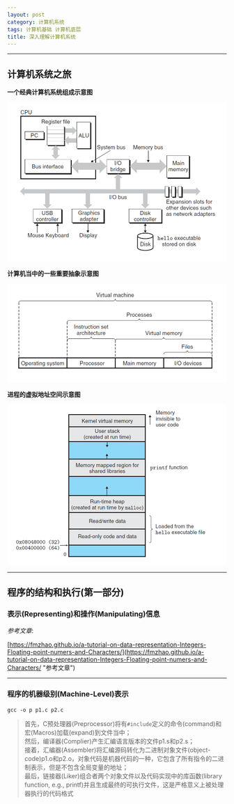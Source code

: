```yaml
---
layout: post
category: 计算机系统
tags: 计算机基础 计算机底层
title: 深入理解计算机系统
---
```


---

## 计算机系统之旅

**一个经典计算机系统组成示意图**

![Hardware organization](../image/Hardware_organization_of_a_typical_system.png)

**计算机当中的一些重要抽象示意图**

![Abstraction in computer](../image/Some_Abstractions_Provided_by_a_Computer_System.png)

**进程的虚拟地址空间示意图**

![Virtual address](../image/Process_Virtual_Address_Space.png)

---

## 程序的结构和执行(第一部分)

### 表示(Representing)和操作(Manipulating)信息

*参考文章*: 

[https://fmzhao.github.io/a-tutorial-on-data-representation-Integers-Floating-point-numers-and-Characters/](https://fmzhao.github.io/a-tutorial-on-data-representation-Integers-Floating-point-numers-and-Characters/ "参考文章")

---

### 程序的机器级别(Machine-Level)表示

`gcc -o p p1.c p2.c`

> 首先，C预处理器(Preprocessor)将有`#include`定义的命令(command)和宏(Macros)加载(expand)到文件当中；<br>
然后，编译器(Complier)产生汇编语言版本的文件p1.s和p2.s；<br>
接着，汇编器(Assembler)将汇编源码转化为二进制对象文件(object-code)p1.o和p2.o，对象代码是机器代码的一种，它包含了所有指令的二进制表示，但是不包含全局变量的地址；<br>
最后，链接器(Liker)组合者两个对象文件以及代码实现中的库函数(library function, e.g., printf)并且生成最终的可执行文件，这是严格意义上被处理器执行的代码格式

